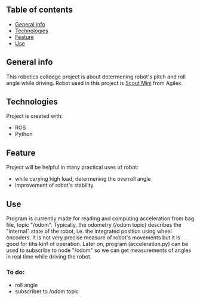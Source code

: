 ## Table of contents
* [General info](#general-info)
* [Technologies](#technologies)
* [Feature](#feature)
* [Use](#use)

## General info
This robotics colledge project is about determening robot's pitch and roll angle while driving. Robot used in this project is [Scout Mini](quora.com/profile/Ashish-Kulkarni-100) from Agilex. 
	
## Technologies
Project is created with:
* ROS
* Python

## Feature
Project will be helpful in many practical uses of robot:
* while carying high load, determening the overroll angle
* improvement of robot's stability

## Use
Program is currently made for reading and computing acceleration from bag file, topic "/odom". Typically, the odometry (/odom topic) describes the "internal" state of the robot, i.e. the integrated position using wheel encoders. It is not very precise measure of robot's movements but it is good for tihs kinf of operation. Later on, program (acceleration.py) can be used to subscribe to node "/odom" so we can get measurements of angles in real time while driving the robot.

### To do:
* roll angle
* subscriber to /odom topic
